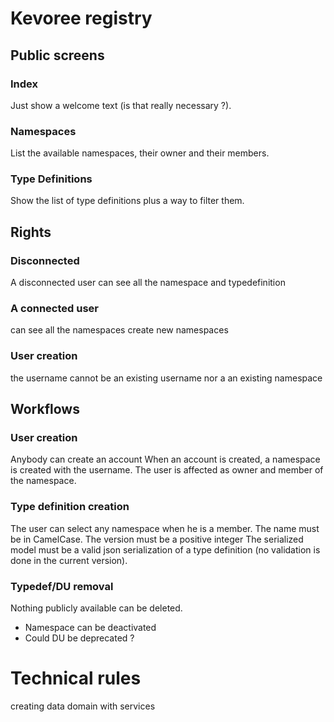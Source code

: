 # Kevoree registry

## Public screens
### Index
Just show a welcome text (is that really necessary ?).
### Namespaces
List the available namespaces, their owner and their members.
### Type Definitions
Show the list of type definitions plus a way to filter them.


## Rights
### Disconnected
A disconnected user can see all the namespace and typedefinition

### A connected user
can see all the namespaces
create new namespaces

### User creation
the username cannot be an existing username nor a an existing namespace

## Workflows
### User creation
Anybody can create an account
When an account is created, a namespace is created with the username. The user is affected as owner and member of the namespace.

### Type definition creation
The user can select any namespace when he is a member.
The name must be in CamelCase.
The version must be a positive integer
The serialized model must be a valid json serialization of a type definition (no validation is done in the current version).

### Typedef/DU removal
Nothing publicly available can be deleted.
 * Namespace can be deactivated
 * Could DU be deprecated ?

# Technical rules
creating data domain with services
